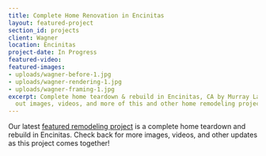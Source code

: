 ```yaml
---
title: Complete Home Renovation in Encinitas
layout: featured-project
section_id: projects
client: Wagner
location: Encinitas
project-date: In Progress
featured-video:
featured-images:
- uploads/wagner-before-1.jpg
- uploads/wagner-rendering-1.jpg
- uploads/wagner-framing-1.jpg
excerpt: Complete home teardown & rebuild in Encinitas, CA by Murray Lampert. Check
  out images, videos, and more of this and other home remodeling projects in San Diego.
---
```


Our latest [featured remodeling project](/featured-projects) is a complete home teardown and rebuild in Encinitas. Check back for more images, videos, and other updates as this project comes together!
